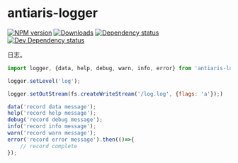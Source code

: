 # antiaris-logger
[![NPM version][npm-image]][npm-url] [![Downloads][downloads-image]][npm-url] [![Dependency status][david-dm-image]][david-dm-url] [![Dev Dependency status][david-dm-dev-image]][david-dm-dev-url]

日志。

```js
import logger, {data, help, debug, warn, info, error} from 'antiaris-logger';

logger.setLevel('log');

logger.setOutStream(fs.createWriteStream('/log.log', {flags: 'a'});)

data('record data message');
help('record help message');
debug('record debug message');
info('record info message');
warn('record warn message');
error('record error message').then(()=>{
    // record complete
});

```


[npm-url]: https://npmjs.org/package/antiaris-logger
[downloads-image]: http://img.shields.io/npm/dm/antiaris-logger.svg
[npm-image]: http://img.shields.io/npm/v/antiaris-logger.svg
[david-dm-url]:https://david-dm.org/antiaris/antiaris-logger
[david-dm-image]:https://david-dm.org/antiaris/antiaris-logger.svg
[david-dm-dev-url]:https://david-dm.org/antiaris/antiaris-logger#info=devDependencies
[david-dm-dev-image]:https://david-dm.org/antiaris/antiaris-logger/dev-status.svg
